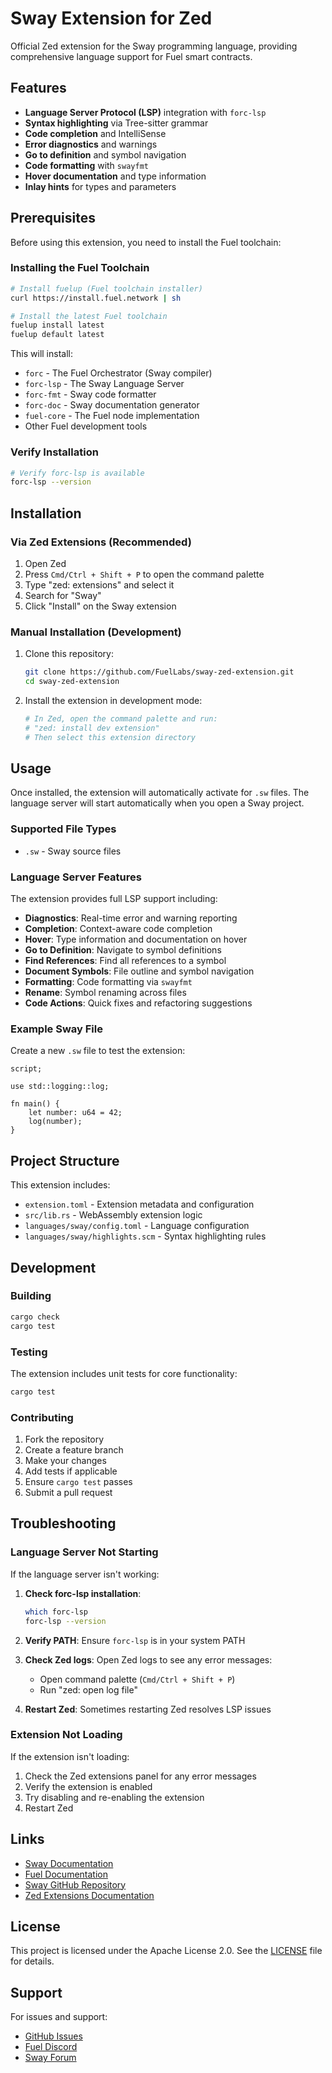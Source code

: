 # Sway Extension for Zed

Official Zed extension for the Sway programming language, providing comprehensive language support for Fuel smart contracts.

## Features

- **Language Server Protocol (LSP)** integration with `forc-lsp`
- **Syntax highlighting** via Tree-sitter grammar
- **Code completion** and IntelliSense
- **Error diagnostics** and warnings
- **Go to definition** and symbol navigation
- **Code formatting** with `swayfmt`
- **Hover documentation** and type information
- **Inlay hints** for types and parameters

## Prerequisites

Before using this extension, you need to install the Fuel toolchain:

### Installing the Fuel Toolchain

```bash
# Install fuelup (Fuel toolchain installer)
curl https://install.fuel.network | sh

# Install the latest Fuel toolchain
fuelup install latest
fuelup default latest
```

This will install:
- `forc` - The Fuel Orchestrator (Sway compiler)
- `forc-lsp` - The Sway Language Server
- `forc-fmt` - Sway code formatter
- `forc-doc` - Sway documentation generator
- `fuel-core` - The Fuel node implementation
- Other Fuel development tools

### Verify Installation

```bash
# Verify forc-lsp is available
forc-lsp --version
```

## Installation

### Via Zed Extensions (Recommended)

1. Open Zed
2. Press `Cmd/Ctrl + Shift + P` to open the command palette
3. Type "zed: extensions" and select it
4. Search for "Sway"
5. Click "Install" on the Sway extension

### Manual Installation (Development)

1. Clone this repository:
   ```bash
   git clone https://github.com/FuelLabs/sway-zed-extension.git
   cd sway-zed-extension
   ```

2. Install the extension in development mode:
   ```bash
   # In Zed, open the command palette and run:
   # "zed: install dev extension"
   # Then select this extension directory
   ```

## Usage

Once installed, the extension will automatically activate for `.sw` files. The language server will start automatically when you open a Sway project.

### Supported File Types

- `.sw` - Sway source files

### Language Server Features

The extension provides full LSP support including:

- **Diagnostics**: Real-time error and warning reporting
- **Completion**: Context-aware code completion
- **Hover**: Type information and documentation on hover
- **Go to Definition**: Navigate to symbol definitions
- **Find References**: Find all references to a symbol
- **Document Symbols**: File outline and symbol navigation
- **Formatting**: Code formatting via `swayfmt`
- **Rename**: Symbol renaming across files
- **Code Actions**: Quick fixes and refactoring suggestions

### Example Sway File

Create a new `.sw` file to test the extension:

```sway
script;

use std::logging::log;

fn main() {
    let number: u64 = 42;
    log(number);
}
```

## Project Structure

This extension includes:

- `extension.toml` - Extension metadata and configuration
- `src/lib.rs` - WebAssembly extension logic
- `languages/sway/config.toml` - Language configuration
- `languages/sway/highlights.scm` - Syntax highlighting rules

## Development

### Building

```bash
cargo check
cargo test
```

### Testing

The extension includes unit tests for core functionality:

```bash
cargo test
```

### Contributing

1. Fork the repository
2. Create a feature branch
3. Make your changes
4. Add tests if applicable
5. Ensure `cargo test` passes
6. Submit a pull request

## Troubleshooting

### Language Server Not Starting

If the language server isn't working:

1. **Check forc-lsp installation**:
   ```bash
   which forc-lsp
   forc-lsp --version
   ```

2. **Verify PATH**: Ensure `forc-lsp` is in your system PATH

3. **Check Zed logs**: Open Zed logs to see any error messages:
   - Open command palette (`Cmd/Ctrl + Shift + P`)
   - Run "zed: open log file"

4. **Restart Zed**: Sometimes restarting Zed resolves LSP issues

### Extension Not Loading

If the extension isn't loading:

1. Check the Zed extensions panel for any error messages
2. Verify the extension is enabled
3. Try disabling and re-enabling the extension
4. Restart Zed

## Links

- [Sway Documentation](https://fuellabs.github.io/sway/)
- [Fuel Documentation](https://docs.fuel.network/)
- [Sway GitHub Repository](https://github.com/FuelLabs/sway)
- [Zed Extensions Documentation](https://zed.dev/docs/extensions)

## License

This project is licensed under the Apache License 2.0. See the [LICENSE](LICENSE) file for details.

## Support

For issues and support:

- [GitHub Issues](https://github.com/FuelLabs/sway-zed-extension/issues)
- [Fuel Discord](https://discord.gg/fuel-network)
- [Sway Forum](https://forum.fuel.network/)
